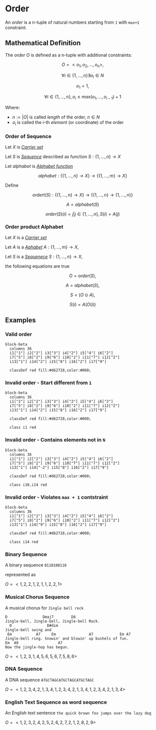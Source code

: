 # Order

An _order_ is a n-tuple of natural numbers starting from `1` with `max+1` constraint.

## Mathematical Definition

The _order_ $O$ is defined as a n-tuple with additional constraints:

$$O = <o_1, o_2, ..., o_n>,$$

$$\forall i \in \{1, ..., n\} \exists o_i \in N $$

$$ o_1 = 1, $$

$$\forall i \in \{1, ..., n\}, o_i \leq max(o_1, ..., o_{i-1}) + 1$$

Where:

- $n := |O|$ is called _length_ of the order, $n \in N$
- $o_i$​ is called the $i$-th _element_ (or coordinate) of the order

### Order of Sequence

Let $X$ is [_Carrier set_](./carrier_set.md#mathematical-definition)

Let $S$ is [_Sequence_](./sequence.md#mathematical-definition) described as function  $S : \{1,...,n\} \longrightarrow X$

Let $alphabet$ is [_Alphabet function_](./alphabet.md#alphabet-of-sequence)

$$alphabet : \big\{\{1,...,n\} \longrightarrow X \big\} \longrightarrow \big\{\{1,...,m\} \longrightarrow X \big\}$$

Define

$$ordert(S) :  \big\{\{1,...,n\} \longrightarrow X \big\} \longrightarrow \big\{\{1,...,n\} \longrightarrow \{1,...,n\} \big\}$$

$$A = alphabet(S)$$

$$order(S)(i) = j \big| j \in \{1,...,n\}, S(i)=A(j)$$

### Order product Alphabet

Let $X$ is a [_Carrier set_](./carrier_set.md)

Let $A$ is a [_Aphabet_](./alphabet.md) $A : \{1, ..., m\} \longrightarrow X,$

Let $S$ is a [_Sequenece_](./sequence.md) $S : \{1, ..., n\} \longrightarrow X,$

the following equations are true

$$O = order(S),$$

$$A = alphabet(S),$$

$$S = ( O \odot A),$$

$$S(i) = A(O(i))$$




## Examples

### Valid order

``` mermaid
block-beta
  columns 36
  i1["1"] i2["2"] i3["3"] i4["2"] i5["4"] i6["2"]
  i7["5"] i8["2"] i9["6"] i10["2"] i11["7"] i12["2"]
  i13["1"] i14["2"] i15["8"] i16["2"] i17["9"]

  classDef red fill:#d62728,color:#000;

```

### Invalid order - Start different from `1`


``` mermaid
block-beta
  columns 36
  i1["2"] i2["2"] i3["3"] i4["2"] i5["4"] i6["2"]
  i7["5"] i8["2"] i9["6"] i10["2"] i11["7"] i12["2"]
  i13["1"] i14["2"] i15["8"] i16["2"] i17["9"]

  classDef red fill:#d62728,color:#000;

  class i1 red
```

### Invalid order - Contains elements not in `N`

``` mermaid
block-beta
  columns 36
  i1["1"] i2["2"] i3["3"] i4["2"] i5["4"] i6["2"]
  i7["5"] i8["2"] i9["6"] i10["T"] i11["7"] i12["2"]
  i13["1"] i14["-2"] i15["8"] i16["2"] i17["9"]

  classDef red fill:#d62728,color:#000;

  class i10,i14 red
```

### Invalid order - Violates `max + 1` contstraint

``` mermaid
block-beta
  columns 36
  i1["1"] i2["2"] i3["3"] i4["2"] i5["4"] i6["2"]
  i7["5"] i8["2"] i9["6"] i10["2"] i11["7"] i12["2"]
  i13["1"] i14["9"] i15["8"] i16["2"] i17["9"]

  classDef red fill:#d62728,color:#000;

  class i14 red
```

### Binary Sequence
A binary sequence `0110100110`

represented as

$O = <1, 2, 2, 1, 2, 1, 1, 2, 2, 1>$

### Musical Chorus Sequence
A musical chorus for `Jingle bell rock`

```
D                Dmaj7        D6
Jingle-bell, Jingle-bell, Jingle-bell Rock.
  D                D#dim
Jingle-bell swing and
 Em           A7     Em               A7            Em A7
Jingle-bell ring. Snowin' and blowin' up bushels of fun.
Em  A9                  A7
Now the jingle-hop has begun.
```

$O = <1, 2, 3, 1, 4, 5, 6, 5, 6, 7, 5, 8, 6>$

### DNA Sequence
A DNA sequence `ATGCTAGCATGCTAGCATGCTAGC`

$O = <1, 2, 3, 4, 2, 1, 3, 4, 1, 2, 3, 4, 2, 1, 3, 4, 1, 2, 3, 4, 2, 1, 3, 4>$

### English Text Sequence as word sequence
An English text sentence `the quick brown fox jumps over the lazy dog`

$O = <1, 2, 3, 2, 4, 2, 5, 2, 6, 2, 7, 2, 1, 2, 8, 2, 9>$
